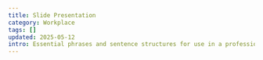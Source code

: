 ```yaml
---
title: Slide Presentation
category: Workplace
tags: []
updated: 2025-05-12
intro: Essential phrases and sentence structures for use in a professional work environment.
---
```

